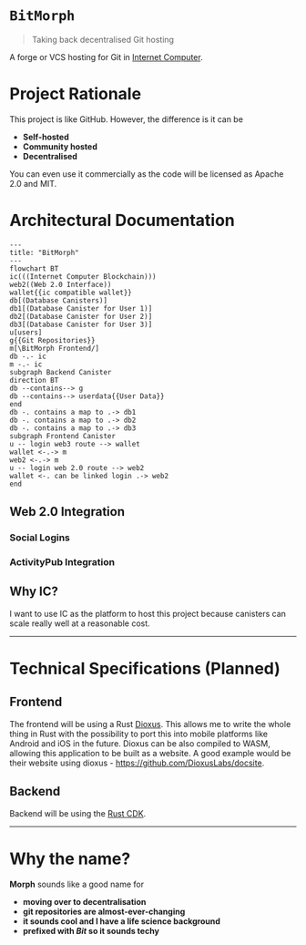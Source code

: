# `BitMorph`

> Taking back decentralised Git hosting

A forge or VCS hosting for Git in [Internet Computer](https://internetcomputer.org).

# Project Rationale

This project is like GitHub. However, the difference is it
can be
- **Self-hosted**
- **Community hosted**
- **Decentralised**

You can even use it commercially as the code will be
licensed as Apache 2.0 and MIT.

# Architectural Documentation

```mermaid
---
title: "BitMorph"
---
flowchart BT
ic(((Internet Computer Blockchain)))
web2((Web 2.0 Interface))
wallet{{ic compatible wallet}}
db[(Database Canisters)]
db1[(Database Canister for User 1)]
db2[(Database Canister for User 2)]
db3[(Database Canister for User 3)]
u[users]
g{{Git Repositories}}
m[\BitMorph Frontend/]
db -.- ic
m -.- ic
subgraph Backend Canister
direction BT
db --contains--> g
db --contains--> userdata{{User Data}}
end
db -. contains a map to .-> db1
db -. contains a map to .-> db2
db -. contains a map to .-> db3
subgraph Frontend Canister
u -- login web3 route --> wallet
wallet <-.-> m
web2 <-.-> m 
u -- login web 2.0 route --> web2
wallet <-. can be linked login .-> web2
end
```

## Web 2.0 Integration

### Social Logins

### ActivityPub Integration

## Why IC?
I want to use IC as the platform to host this project
because canisters can scale really well at a reasonable
cost.

---

# Technical Specifications (Planned)

## Frontend

The frontend will be using a Rust [Dioxus](https://dioxuslabs.com/). This
allows me to write the whole thing in Rust with the possibility to port
this into mobile platforms like Android and iOS in the future. Dioxus
can be also compiled to WASM, allowing this application to be built
as a website. A good example would be their website using dioxus -
<https://github.com/DioxusLabs/docsite>.

## Backend

Backend will be using the [Rust CDK](https://github.com/dfinity/cdk-rs).

---

# Why the name?

**Morph** sounds like a good name for
- **moving over to decentralisation**
- **git repositories are almost-ever-changing**
- **it sounds cool and I have a life science background**
- **prefixed with *Bit* so it sounds techy**

